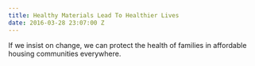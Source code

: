 ```yaml
---
title: Healthy Materials Lead To Healthier Lives
date: 2016-03-28 23:07:00 Z
---
```


If we insist on change, we can protect the health of families in affordable housing communities everywhere.